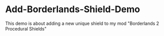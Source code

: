 # Add-Borderlands-Shield-Demo
This demo is about adding a new unique shield to my mod "Borderlands 2 Procedural Shields"
